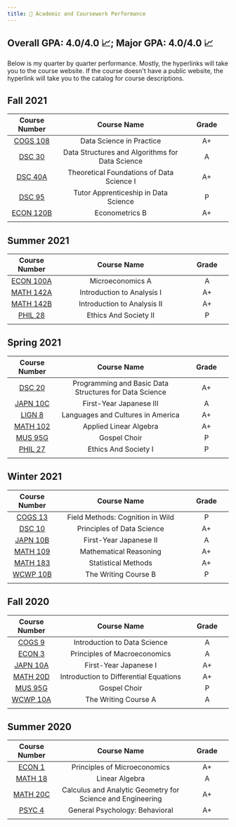 ```yaml
---
title: 💯 Academic and Coursework Performance
---
```


## Overall GPA: 4.0/4.0 📈; Major GPA: 4.0/4.0 📈

Below is my quarter by quarter performance. Mostly, the hyperlinks will take you to the course website. If the course doesn't have a public website, the hyperlink will take you to the catalog for course descriptions.

## Fall 2021

| Course Number      | Course Name | Grade     |
| :----:        |    :----:   |          :----: |
| [COGS 108](https://github.com/COGS108)      | Data Science in Practice      | A+   |
| [DSC 30](https://sites.google.com/ucsd.edu/dsc30fall21/)   | Data Structures and Algorithms for Data Science        | A     |
|[DSC 40A](https://dsc-courses.github.io/dsc40a-2021-fa/)|Theoretical Foundations of Data Science I|A+|
|[DSC 95](https://sites.google.com/ucsd.edu/dsc-95-fall-2021)|Tutor Apprenticeship in Data Science|P|
|[ECON 120B](https://catalog.ucsd.edu/courses/ECON.html)|Econometrics B|A+|
|<img width=200/>|<img width=800/>|<img width=200/>|

## Summer 2021

| Course Number      | Course Name | Grade     |
| :----:        |    :----:   |          :----: |
| [ECON 100A](https://catalog.ucsd.edu/courses/ECON.html)      | Microeconomics A     | A   |
| [MATH 142A](https://catalog.ucsd.edu/courses/MATH.html)   | 	Introduction to Analysis I       | A+     |
|[MATH 142B](https://catalog.ucsd.edu/courses/MATH.html)|Introduction to Analysis II|A+|
|[PHIL 28](https://catalog.ucsd.edu/courses/PHIL.html)|Ethics And Society II|P|
|<img width=200/>|<img width=800/>|<img width=200/>|

## Spring 2021

| Course Number      | Course Name | Grade     |
| :----:        |    :----:   |          :----: |
| [DSC 20](https://sites.google.com/ucsd.edu/dsc20spring2021/)      | Programming and Basic Data Structures for Data Science    | A+   |
| [JAPN 10C](https://catalog.ucsd.edu/courses/JAPN.html)   | 	First-Year Japanese III      | A     |
|[LIGN 8](https://catalog.ucsd.edu/courses/LING.html)| Languages and Cultures in America|A+|
|[MATH 102](http://www.math.ucsd.edu/~jeggers/Archive/2021Spring/Math102/index.html)|Applied Linear Algebra|A+|
|[MUS 95G](https://catalog.ucsd.edu/courses/MUS.html)|Gospel Choir|P|
|[PHIL 27](https://catalog.ucsd.edu/courses/PHIL.html)|Ethics And Society I|P|
|<img width=200/>|<img width=800/>|<img width=200/>|

## Winter 2021

| Course Number      | Course Name | Grade     |
| :----:        |    :----:   |          :----: |
| [COGS 13](https://catalog.ucsd.edu/courses/COGS.html)      | 	Field Methods: Cognition in Wild     | P   |
| [DSC 10](https://dsc10.com/)   | 	Principles of Data Science       | A+     |
|[JAPN 10B](https://catalog.ucsd.edu/courses/JAPN.html)|First-Year Japanese II|A|
|[MATH 109](https://catalog.ucsd.edu/courses/MATH.html)|Mathematical Reasoning|A+|
|[MATH 183](https://catalog.ucsd.edu/courses/MATH.html)|Statistical Methods|A+|
|[WCWP 10B](https://warren.ucsd.edu/warren-writing/wcwp-10b.html)|The Writing Course B|P|
|<img width=200/>|<img width=800/>|<img width=200/>|

## Fall 2020

| Course Number      | Course Name | Grade     |
| :----:        |    :----:   |          :----: |
| [COGS 9](https://catalog.ucsd.edu/courses/COGS.html)      | 	Introduction to Data Science     | A   |
| [ECON 3](https://catalog.ucsd.edu/courses/ECON.html)   | 	Principles of Macroeconomics       | A     |
|[JAPN 10A](https://catalog.ucsd.edu/courses/JAPN.html)|First-Year Japanese I|A+|
|[MATH 20D](https://www.math.ucsd.edu/~yuz018/2020fall/20da00.html)|Introduction to Differential Equations|A+|
|[MUS 95G](https://catalog.ucsd.edu/courses/MUS.html)|Gospel Choir|P|
|[WCWP 10A](https://warren.ucsd.edu/warren-writing/wcwp-10a.html)|The Writing Course A|A|
|<img width=200/>|<img width=800/>|<img width=200/>|

## Summer 2020

| Course Number      | Course Name | Grade     |
| :----:        |    :----:   |          :----: |
| [ECON 1](https://catalog.ucsd.edu/courses/ECON.html)      | Principles of Microeconomics     | A+   |
| [MATH 18](https://sites.google.com/ucsd.edu/18s120/)   | 	Linear Algebra       | A    |
|[MATH 20C](https://catalog.ucsd.edu/courses/MATH.html)|Calculus and Analytic Geometry for Science and Engineering|A+|
|[PSYC 4](https://catalog.ucsd.edu/courses/PSYC.html)|General Psychology: Behavioral|A+|
|<img width=200/>|<img width=800/>|<img width=200/>|
